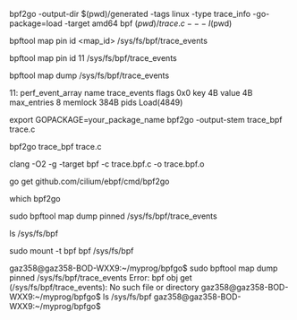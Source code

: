 bpf2go -output-dir $(pwd)/generated -tags linux -type trace_info -go-package=load -target amd64 bpf $(pwd)/trace.c -- -I$(pwd)

bpftool map pin id <map_id> /sys/fs/bpf/trace_events

bpftool map pin id 11 /sys/fs/bpf/trace_events

bpftool map dump /sys/fs/bpf/trace_events



11: perf_event_array  name trace_events  flags 0x0
        key 4B  value 4B  max_entries 8  memlock 384B
        pids Load(4849)


export GOPACKAGE=your_package_name
bpf2go -output-stem trace_bpf trace.c

bpf2go trace_bpf trace.c



clang -O2 -g -target bpf -c trace.bpf.c -o trace.bpf.o

go get github.com/cilium/ebpf/cmd/bpf2go

which bpf2go



sudo bpftool map dump pinned /sys/fs/bpf/trace_events


ls /sys/fs/bpf

sudo mount -t bpf bpf /sys/fs/bpf


gaz358@gaz358-BOD-WXX9:~/myprog/bpfgo$ sudo bpftool map dump pinned /sys/fs/bpf/trace_events
Error: bpf obj get (/sys/fs/bpf/trace_events): No such file or directory
gaz358@gaz358-BOD-WXX9:~/myprog/bpfgo$ ls /sys/fs/bpf
gaz358@gaz358-BOD-WXX9:~/myprog/bpfgo$ 
